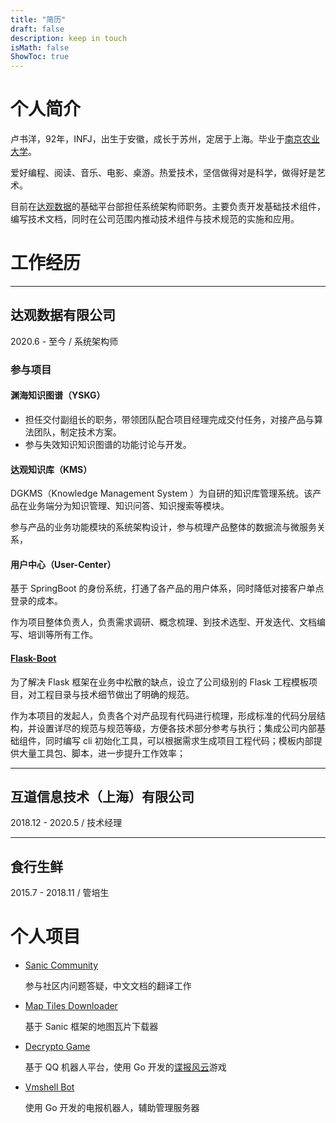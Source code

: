 ```yaml
---
title: "简历"
draft: false
description: keep in touch
isMath: false
ShowToc: true
---
```


# 个人简介

卢书洋，92年，INFJ，出生于安徽，成长于苏州，定居于上海。毕业于[南京农业大学](http://www.njau.edu.cn/)。

爱好编程、阅读、音乐、电影、桌游。热爱技术，坚信做得对是科学，做得好是艺术。

目前在[达观数据](https://datagrand.com)的基础平台部担任系统架构师职务。主要负责开发基础技术组件，编写技术文档，同时在公司范围内推动技术组件与技术规范的实施和应用。

# 工作经历

---

## 达观数据有限公司

2020.6 - 至今 / 系统架构师

### 参与项目


#### 渊海知识图谱（YSKG）

- 担任交付副组长的职务，带领团队配合项目经理完成交付任务，对接产品与算法团队，制定技术方案。
- 参与失效知识知识图谱的功能讨论与开发。

#### 达观知识库（KMS）

DGKMS（Knowledge Management System ）为自研的知识库管理系统。该产品在业务端分为知识管理、知识问答、知识搜索等模块。

参与产品的业务功能模块的系统架构设计，参与梳理产品整体的数据流与微服务关系，

#### 用户中心（User-Center）

基于 SpringBoot 的身份系统，打通了各产品的用户体系，同时降低对接客户单点登录的成本。

作为项目整体负责人，负责需求调研、概念梳理、到技术选型、开发迭代、文档编写、培训等所有工作。

#### [Flask-Boot](https://template.datagrand.com/docs/)

为了解决 Flask 框架在业务中松散的缺点，设立了公司级别的 Flask 工程模板项目，对工程目录与技术细节做出了明确的规范。

作为本项目的发起人，负责各个对产品现有代码进行梳理，形成标准的代码分层结构，并设置详尽的规范与规范等级，方便各技术部分参考与执行；集成公司内部基础组件，同时编写 cli 初始化工具，可以根据需求生成项目工程代码；模板内部提供大量工具包、脚本，进一步提升工作效率；

---

## 互道信息技术（上海）有限公司

2018.12 - 2020.5 / 技术经理

---

## 食行生鲜

2015.7 - 2018.11 / 管培生

# 个人项目

- [Sanic Community](https://community.sanicframework.org/)

    参与社区内问题答疑，中文文档的翻译工作

- [Map Tiles Downloader](https://github.com/ZinkLu/map_tiles_downloader)

    基于 Sanic 框架的地图瓦片下载器

- [Decrypto Game](https://github.com/ZinkLu/decrypto-the-game)
  
    基于 QQ 机器人平台，使用 Go 开发的[谍报风云](https://www.bilibili.com/video/BV1Pt411K7ro)游戏

- [Vmshell Bot](https://github.com/ZinkLu/TGRobot)
  
    使用 Go 开发的电报机器人，辅助管理服务器
